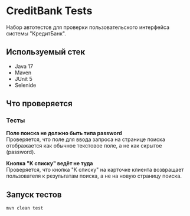 # CreditBank Tests

Набор автотестов для проверки пользовательского интерфейса системы "КредитБанк".

## Используемый стек

- Java 17
- Maven
- JUnit 5
- Selenide

## Что проверяется

### Тесты

 **Поле поиска не должно быть типа password**  
Проверяется, что поле для ввода запроса на странице поиска отображается как обычное текстовое поле, а не как скрытое (password).

 **Кнопка "К списку" ведёт не туда**  
Проверяется, что кнопка "К списку" на карточке клиента возвращает пользователя к результатам поиска, а не на новую страницу поиска.



## Запуск тестов

```bash
mvn clean test
